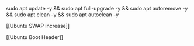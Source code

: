 sudo apt update -y && sudo apt full-upgrade -y && sudo apt autoremove -y && sudo apt clean -y && sudo apt autoclean -y

[[Ubuntu SWAP increase]]

[[Ubuntu Boot Header]]

